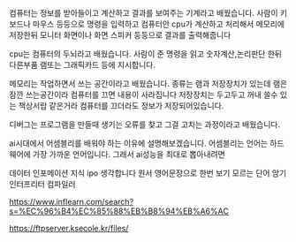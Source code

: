 컴퓨터는 정보를 받아들이고 계산하고 결과를 보여주는 기계라고 배웠습니다. 사람이 키보드나 마우스 등등으로 명령을 입력하고 컴퓨터안 cpu가 계산하고 처리해서 메모리에 저장한뒤 모니터 화면이나 화면 스피커 등등으로 결과를 출력해줍니다

cpu는 컴퓨터의 두뇌라고 배웠습니다.
사람이 준 명령을 읽고 숫자계산,논리판단 한뒤 다른부품 램또는 그래픽카드 등에 지시합니다.

메모리는 작업하면서 쓰는 공간이라고 배웠습니다. 
종류는 램과 저장장치가 있는데 램은 잠깐 쓰는공간이라
컴퓨터를 끄면 내용이 사라집니다 저장장치는 두고두고 
꺼내 쓸수 있는 책상서랍 같은거라 컴퓨터를 끄더라도 정보가
저장되어있습니다.

디버그는 프로그램을 만들때 생기는 오류를 찾고 그걸 고치는 과정이라고 배웠습니다.

ai시대에서 어셈블리를 배워야 하는 이유에 설명해보겠습니다. 어셈블리는 언어는 하드웨어에 가장 가까운 언어입니다.
그래서 ai성능을 최대로 뽑아내려면 

데이터 인포메이션 지식 ipo 생각합니다
원서 영어문장으로 한번 보기 모르는 단어 암기
인터프리터 컴파일러

https://www.inflearn.com/search?s=%EC%96%B4%EC%85%88%EB%B8%94%EB%A6%AC

https://ftpserver.ksecole.kr/files/
